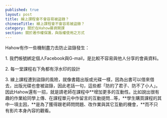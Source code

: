 ```yaml
---
published: true
layout: post
title: 線上課程會不會容易被盜錄？
chineseTitle: 線上課程會不會容易被盜錄？
category: 關於在Hahow募資開課
section: 關於著作權保護，與版權使用之方式
---
```


 

Hahow有作一些機制盡力去防止盜錄發生：

1\. 我們帳號綁定個人Facebook與G-mail，是比較不容易與他人分享的會員資料。

2\. 每一堂課程右下角都有浮水印的設計

3\. 線上課程遭到盜錄的風險，就像書籍出版或光碟一樣，因為出書可以借來借去，出版光碟也會被盜錄，因此老話一句，這些都「防的了君子、防不了小人」。因此Hahow還有一招，就是請老師在課程中**增加更多的互動性。比如說出很有趣的作業給同學上傳、在課程單元中作留言的互動提問...等，**學生購買課程的其中一項主因，**是為了獲得跟老師問問題、改作業與其它互動的機會，**而不只有影片本身內容的觀看。


